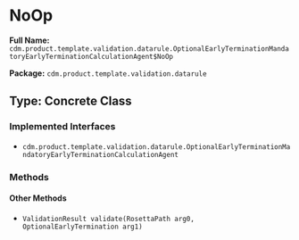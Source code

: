 # NoOp

**Full Name:** `cdm.product.template.validation.datarule.OptionalEarlyTerminationMandatoryEarlyTerminationCalculationAgent$NoOp`

**Package:** `cdm.product.template.validation.datarule`

## Type: Concrete Class

### Implemented Interfaces

- `cdm.product.template.validation.datarule.OptionalEarlyTerminationMandatoryEarlyTerminationCalculationAgent`

### Methods

#### Other Methods

- `ValidationResult validate(RosettaPath arg0, OptionalEarlyTermination arg1)`

